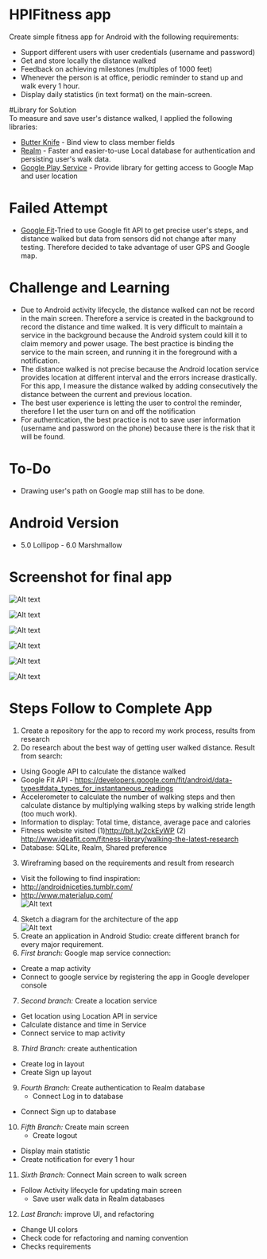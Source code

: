# HPIFitness  app  
Create simple fitness app for Android with the following requirements:   
*	Support different users with user credentials (username and password)
*	Get and store locally the distance walked
*	Feedback on achieving milestones (multiples of 1000 feet)
*	Whenever the person is at office, periodic reminder to stand up and walk every 1 hour.
*	Display daily statistics (in text format) on the main-screen.

#Library for Solution  
To measure and save user's distance walked, I applied the following libraries:
*	[Butter Knife](http://jakewharton.github.io/butterknife/) - Bind view to class member fields
*	[Realm](https://realm.io/) - Faster and easier-to-use Local database for authentication and persisting user's walk data.
*	[Google Play Service](https://developers.google.com/android/guides/setup) - Provide library for getting access to Google Map and user location  

# Failed Attempt
* [Google Fit](https://developers.google.com/fit/android/reference)-Tried to use Google fit API to get precise user's steps, and distance walked but data from sensors did not change after many testing. Therefore decided to take advantage of user GPS and Google map.  

# Challenge and Learning
* Due to Android activity lifecycle, the distance walked can not be record in the main screen. Therefore a service is created in the background to record the distance and time walked. It is very difficult to maintain a service in the background because the Android system could kill it to claim memory and power usage. The best practice is binding the service to the main screen, and running it in the foreground with a notification.   
* The distance walked is not precise because the Android location service provides location at different interval and the errors increase drastically. For this app, I measure the distance walked by adding consecutively the distance between the current and previous location.
* The best user experience is letting the user to control the reminder, therefore I let the user turn on and off the notification
* For authentication, the best practice is not to save user information (username and password on the phone) because there is the risk that it will be found.  

# To-Do
* Drawing user's path on Google map still has to be done.

# Android Version
* 5.0 Lollipop - 6.0 Marshmallow

# Screenshot for final app
![Alt text](/images/walkactivity.png?raw=true "walkactivity")  

![Alt text](/images/mainscreen.png?raw=true "mainscreen")

![Alt text](/images/login.png?raw=true "login")

![Alt text](/images/logout.png?raw=true "logout")

![Alt text](/images/achievement.png?raw=true "achievement")

![Alt text](/images/savedata.png?raw=true "savedata")

# Steps Follow to Complete App
1. Create a repository for the app to record my work process, results from research  
2. Do research about the best way of getting user walked distance. Result from search:  
  * Using Google API to calculate the distance walked
  *	Google Fit API - https://developers.google.com/fit/android/data-types#data_types_for_instantaneous_readings
  *	Accelerometer to calculate the number of walking steps and then calculate distance by multiplying walking steps by walking stride length (too much work).
  *	Information to display: Total time, distance, average pace and calories
  *	Fitness website visited (1)http://bit.ly/2ckEyWP (2) http://www.ideafit.com/fitness-library/walking-the-latest-research
  *	Database: SQLite, Realm, Shared preference
3.	Wireframing based on the requirements and result from research
  *	Visit the following to find inspiration:
  *	http://androidniceties.tumblr.com/
  *	http://www.materialup.com/  
![Alt text](/images/wireframing.jpg?raw=true "wireframe")  
4.	Sketch a diagram for the architecture of the app  
![Alt text](/images/architecture.png?raw=true "architecture")  
5.	Create an application in Android Studio: create different branch for every major requirement.
6.	*First branch:* Google map service connection:
  * Create a map activity
  * Connect to google service by registering the app in Google developer console
7.	*Second branch:* Create a location service
  *	Get location using Location API in service
  *	Calculate distance and time in Service
  *	Connect service to map activity
8.	*Third Branch:* create authentication
  * Create log in layout
  * Create  Sign up layout
9.	*Fourth Branch:* Create authentication to Realm database
	 * Connect Log in to database
   * Connect Sign up to database
10.	*Fifth Branch:* Create main screen
	 * Create logout
   * Display main statistic
   * Create notification for every 1 hour
11.	*Sixth Branch:* Connect Main screen to walk screen
  *	Follow Activity lifecycle for updating main screen
	* Save user walk data in Realm databases
12.	*Last Branch:* improve UI, and refactoring
  * Change UI colors
  * Check code for refactoring and naming convention
  *	Checks requirements
